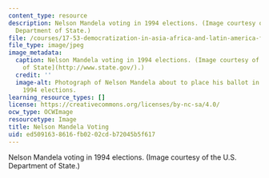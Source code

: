 ```yaml
---
content_type: resource
description: Nelson Mandela voting in 1994 elections. (Image courtesy of the U.S.
  Department of State.)
file: /courses/17-53-democratization-in-asia-africa-and-latin-america-fall-2001/ed5091638616fb0202cdb72045b5f617_17-53f01.jpg
file_type: image/jpeg
image_metadata:
  caption: Nelson Mandela voting in 1994 elections. (Image courtesy of the [U.S. Department
    of State](http://www.state.gov/).)
  credit: ''
  image-alt: Photograph of Nelson Mandela about to place his ballot in a box during
    1994 elections.
learning_resource_types: []
license: https://creativecommons.org/licenses/by-nc-sa/4.0/
ocw_type: OCWImage
resourcetype: Image
title: Nelson Mandela Voting
uid: ed509163-8616-fb02-02cd-b72045b5f617
---
```

Nelson Mandela voting in 1994 elections. (Image courtesy of the U.S. Department of State.)